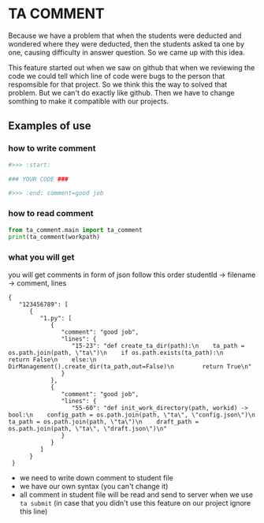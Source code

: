 # TA COMMENT

Because we have a problem that when the students were deducted and wondered where they were deducted, then the 
students asked ta one by one, causing difficulty in answer question. So we came up with this idea.

This feature started out when we saw on github that when we reviewing the code we could tell which line of 
code were bugs to the person that respomsible for that project. So we think this the way to solved that problem. But we can't
do exactly like github. Then we have to change somthing to make it compatible with our projects.

## Examples of use
### how to write comment
```python
#>>> :start:

### YOUR CODE ###

#>>> :end: comment=good job
```

### how to read comment
```python
from ta_comment.main import ta_comment
print(ta_comment(workpath)
```

### what you will get
you will get comments in form of json follow this order studentId -> filename -> comment, lines
```
{
   "123456789": [
      {
         "1.py": [
            {
               "comment": "good job",
               "lines": {
                  "15-23": "def create_ta_dir(path):\n    ta_path = os.path.join(path, \"ta\")\n    if os.path.exists(ta_path):\n        return False\n    else:\n        DirManagement().create_dir(ta_path,out=False)\n        return True\n"
               }
            },
            {
               "comment": "good job",
               "lines": {
                  "55-60": "def init_work_directory(path, workid) -> bool:\n    config_path = os.path.join(path, \"ta\", \"config.json\")\n    ta_path = os.path.join(path, \"ta\")\n    draft_path = os.path.join(path, \"ta\", \"draft.json\")\n"
               }
            }
         ]
      }
 }
```
- we need to write down comment to student file
- we have our own syntax (you can't change it)
- all comment in student file will be read and send to server when we use `ta submit` (in case that you didn't use this feature on our project ignore this line)

